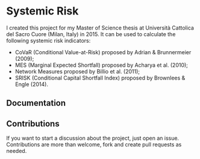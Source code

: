 # Systemic Risk

I created this project for my Master of Science thesis at Università Cattolica del Sacro Cuore (Milan, Italy) in 2015.
It can be used to calculate the following systemic risk indicators:
- CoVaR (Conditional Value-at-Risk) proposed by Adrian & Brunnermeier (2009);
- MES (Marginal Expected Shortfall) proposed by Acharya et al. (2010);
- Network Measures proposed by Billio et al. (2011);
- SRISK (Conditional Capital Shortfall Index) proposed by Brownlees & Engle (2014).

## Documentation



## Contributions

If you want to start a discussion about the project, just open an issue.
Contributions are more than welcome, fork and create pull requests as needed.
